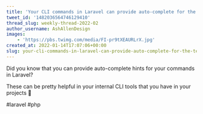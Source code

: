 ```yaml
---
title: 'Your CLI commands in Laravel can provide auto-complete for the terminal'
tweet_id: '1482036564746129410'
thread_slug: weekly-thread-2022-02
author_username: AshAllenDesign
images:
    - 'https://pbs.twimg.com/media/FI-pr9tXEAURLrX.jpg'
created_at: 2022-01-14T17:07:06+00:00
slug: your-cli-commands-in-laravel-can-provide-auto-complete-for-the-terminal
---
```

Did you know that you can provide auto-complete hints for your commands in Laravel?

These can be pretty helpful in your internal CLI tools that you have in your projects 🚀

#laravel #php